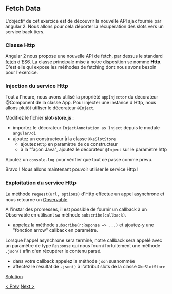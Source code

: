 ## Fetch Data

L'objectif de cet exercice est de découvrir la nouvelle API ajax fournie par angular 2.
Nous allons pour cela déporter la récupération des slots vers un service back tiers.


### Classe Http

Angular 2 nous propose une nouvelle API de fetch, par dessus le standard [fetch](https://github.com/github/fetch) d'ES6.
La classe principale mise à notre disposition se nomme **Http**. C'est elle qui expose les méthodes de fetching dont nous avons besoin pour l'exercice.


### Injection du service Http

Tout à l'heure, nous avons utilisé la propriété `appInjector` du décorateur @Component de la classe App.
Pour injecter une instance d'Http, nous allons plutôt utiliser le décorateur `@Inject`.

Modifiez le fichier **slot-store.js** :
- importez le décorateur `InjectAnnotation as Inject` depuis le module `angular/di`
- ajoutez un constructeur à la classe `XkeSlotStore`
  - ajoutez `Http` en paramètre de ce constructeur
  - à la "façon Java", ajoutez le décorateur `@Inject` sur le paramètre http

Ajoutez un `console.log` pour vérifier que tout ce passe comme prévu.

Bravo ! Nous allons maintenant pouvoir utiliser le service Http !


### Exploitation du service Http

La méthode `request(url, options)` d'Http effectue un appel asynchrone et nous retourne un [Observable](https://github.com/Reactive-Extensions/RxJS).

A l'instar des promesses, il est possible de fournir un callback à un Observable en utilisant sa méthode `subscribe(callback)`.

- appelez la méthode `subscribe(r:Reponse => ...)` et ajoutez-y une "fonction arrow" callback en paramètre.

Lorsque l'appel asynchrone sera terminé, notre callback sera appelé avec un paramètre de type `Response` qui nous fourni fortuitement une méthode `.json()` afin d'en récupérer le contenu parsé.

- dans votre callback appelez la méthode `json` susnommée
- affectez le resultat de `.json()` à l'attribut slots de la classe `XkeSlotStore`


[Solution](6-fetch-data-solution.md)

[< Prev](5-filter-component-solution.md) [Next >](9-congratulations.md)
